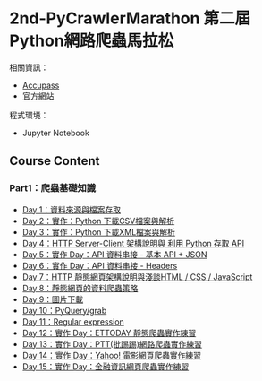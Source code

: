# 2nd-PyCrawlerMarathon 第二屆Python網路爬蟲馬拉松

相關資訊：
* [Accupass](https://www.accupass.com/event/2001020953524232221550)
* [官方網站](https://pycrawler-2.cupoy.com/)

程式環境：
* Jupyter Notebook
## Course Content
### Part1：爬蟲基礎知識
* [Day 1：資料來源與檔案存取](https://github.com/chihsuanbjjh/2nd-PyCrawlerMarathon/blob/master/homework/Day001_HW.ipynb)
* [Day 2：實作：Python 下載CSV檔案與解析](https://github.com/chihsuanbjjh/2nd-PyCrawlerMarathon/blob/master/homework/Day002_HW.ipynb)
* [Day 3：實作：Python 下載XML檔案與解析](https://github.com/chihsuanbjjh/2nd-PyCrawlerMarathon/blob/master/homework/Day003_HW.ipynb)
* [Day 4：HTTP Server-Client 架構說明與 利用 Python 存取 API](https://github.com/chihsuanbjjh/2nd-PyCrawlerMarathon/blob/master/homework/Day004_HW.ipynb)
* [Day 5：實作 Day：API 資料串接 - 基本 API + JSON](https://github.com/chihsuanbjjh/2nd-PyCrawlerMarathon/blob/master/homework/Day005_HW.ipynb)
* [Day 6：實作 Day：API 資料串接 - Headers](https://github.com/chihsuanbjjh/2nd-PyCrawlerMarathon/blob/master/homework/Day006_HW.ipynb)
* [Day 7：HTTP 靜態網頁架構說明與淺談HTML / CSS / JavaScript](https://github.com/chihsuanbjjh/2nd-PyCrawlerMarathon/blob/master/homework/Day007_HW.ipynb)
* [Day 8：靜態網頁的資料爬蟲策略](https://github.com/chihsuanbjjh/2nd-PyCrawlerMarathon/blob/master/homework/Day008_HW.ipynb)
* [Day 9：圖片下載](https://github.com/chihsuanbjjh/2nd-PyCrawlerMarathon/blob/master/homework/Day009_HW.ipynb)
* [Day 10：PyQuery/grab](https://github.com/chihsuanbjjh/2nd-PyCrawlerMarathon/blob/master/homework/Day010_HW.ipynb)
* [Day 11：Regular expression](https://github.com/chihsuanbjjh/2nd-PyCrawlerMarathon/blob/master/homework/Day011_HW.ipynb)
* [Day 12：實作 Day：ETTODAY 靜態爬蟲實作練習](https://github.com/chihsuanbjjh/2nd-PyCrawlerMarathon/blob/master/homework/Day012_HW.ipynb)
* [Day 13：實作 Day：PTT(批踢踢)網路爬蟲實作練習](https://github.com/chihsuanbjjh/2nd-PyCrawlerMarathon/blob/master/homework/Day013_HW.ipynb)
* [Day 14：實作 Day：Yahoo! 電影網頁爬蟲實作練習](https://github.com/chihsuanbjjh/2nd-PyCrawlerMarathon/blob/master/homework/Day_014_Yahoo_Movie_HW.ipynb)
* [Day 15：實作 Day：金融資訊網頁爬蟲實作練習](https://github.com/chihsuanbjjh/2nd-PyCrawlerMarathon/blob/master/homework/Day_015_Taiwan_Bank_HW.ipynb)


